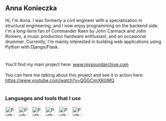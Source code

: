 ## Anna Konieczka

Hi, I'm Anna. I was formerly a civil engineer with a specialization in structural engineering, and I now enjoy programming on the backend side. I'm a long-term fan of Commander Keen by John Carmack and John Romero, a music production hardware enthusiast, and an occasional drummer.
Currently, I'm mainly interested in building web applications using Python with Django/Flask.<br>

#

You'll find my main project here: www.mysoundarchive.com<br>
<br>
You can here me talking about this project and see it in action here: https://www.youtube.com/watch?v=QGGCimXKGMQ


#

### Languages and tools that I use

<img align="left" alt="Python" width="30px" style="padding-right:10px;" src="https://cdn.jsdelivr.net/gh/devicons/devicon/icons/python/python-original.svg" />
<img align="left" alt="Python" width="30px" style="padding-right:10px;" src="https://cdn.jsdelivr.net/gh/devicons/devicon/icons/django/django-plain.svg" />
<img align="left" alt="Python" width="30px" style="padding-right:10px;" src="https://cdn.jsdelivr.net/gh/devicons/devicon/icons/flask/flask-original.svg" />
<img align="left" alt="Python" width="30px" style="padding-right:10px;" src="https://cdn.jsdelivr.net/gh/devicons/devicon/icons/sqlalchemy/sqlalchemy-original.svg" />
<img align="left" alt="Python" width="30px" style="padding-right:10px;" src="https://cdn.jsdelivr.net/gh/devicons/devicon/icons/postgresql/postgresql-plain.svg" />
<img align="left" alt="Python" width="30px" style="padding-right:10px;" src="https://cdn.jsdelivr.net/gh/devicons/devicon/icons/docker/docker-plain.svg" />



